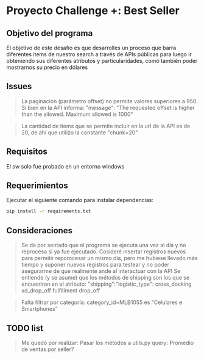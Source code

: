 # Proyecto Challenge +: Best Seller

## Objetivo del programa
El objetivo de este desafío es que desarrolles un proceso que barra diferentes items de
nuestro search a través de APIs públicas para luego ir obteniendo sus diferentes atributos y
particularidades, como también poder mostrarnos su precio en dólares

## Issues
> La paginación (parámetro offset) no permite valores superiores a 950. Si bien en la API informa:
 "message": "The requested offset is higher than the allowed. Maximum allowed is 1000"

> La cantidad de items que se permite incluir en la url de la API es de 20, de ahi que utilizo la constante "chunk=20"



## Requisitos
El sw solo fue probado en un entorno windows

## Requerimientos
Ejecutar el siguiente comando para instalar dependencias:
```sh
pip install -r requirements.txt
```
## Consideraciones
> Se da por sentado que el programa se ejecuta una vez al día y no reprocesa si ya fue ejecutado. 
Cosideré insertar registros nuevos para permitir reporocesar un mismo día, pero me hubiese llevado más tiempo y suponer nuevos registros para testear y no poder asegurarme de que realmente ande al interactuar con la API
>Se entiende (y se asume) que los métodos de shipping son los que se encuentran en el atributo: "shipping":"logistic_type":
cross_docking
xd_drop_off
fulfillment
drop_off

>Falta filtrar por categoría: category_id=MLB1055 es "Celulares e Smartphones"

## TODO list
> Me quedó por realizar: 
Pasar los métodos a utils.py
query: Promedio de ventas por seller?